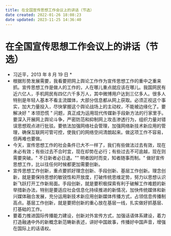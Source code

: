 ```yaml
---
title: 在全国宣传思想工作会议上的讲话（节选）
date created: 2022-01-26 18:08:23
date updated: 2023-11-25 14:36:40
---
```


# 在全国宣传思想工作会议上的讲话（节选）

- 习近平，2013 年 8 月 19 日 *
- 根据形势发展需要，我看要把网上舆论工作作为宣传思想工作的重中之重来抓。宣传思想工作是做人的工作的，人在哪儿重点就应该在哪儿。我国网民有近六亿人，手机网民有四亿六千多万人，其中微博用户达到三亿多人。很多人特别是年轻人基本不看主流媒体，大部分信息都从网上获取。必须正视这个事实，加大力量投入，尽快掌握这个舆论战场上的主动权，不能被边缘化了。要解决好 " 本领恐慌 " 问题，真正成为运用现代传媒新手段新方法的行家里手。要深入开展网上舆论斗争，严密防范和抑制网上攻击渗透行为，组织力量对错误思想观点进行批驳。要依法加强网络社会管理，加强网络新技术新应用的管理，确保互联网可管可控，使我们的网络空间清朗起来。做这项工作不容易，但再难也要做。
- 今天，宣传思想工作的社会条件已大不一样了，我们有些做法过去有效，现在未必有效；有些过去不合时宜，现在却势在必行；有些过去不可逾越，现在则需要突破。" 不日新者必日退。"" 明者因时而变，知者随事而制。" 做好宣传思想工作，比以往任何时候都更加需要创新。
- 宣传思想工作创新，重点要抓好理念创新、手段创新、基层工作创新。理念创新，就是要保持思想的敏锐性和开放度，打破传统思维定势，努力以思想认识新飞跃打开工作新局面。手段创新，就是要积极探索有利于破解工作难题的新举措新办法，特别是要适应社会信息化持续推进的新情况，加快传统媒体和新兴媒体融合发展，充分运用新技术新应用创新媒体传播方式，占领信息传播制高点。基层工作创新，就是要把创新的重心放在基层一线，扎实做好抓基层、打基础的工作。
- 要着力推进国际传播能力建设，创新对外宣传方式，加强话语体系建设，着力打造融通中外的新概念新范畴新表述，讲好中国故事，传播好中国声音，增强在国际上的话语权。

